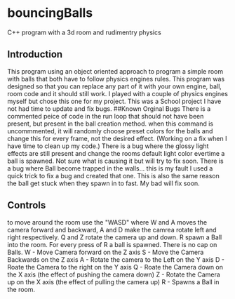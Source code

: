# bouncingBalls
C++ program with a 3d room and rudimentry physics

## Introduction
This program using an object oriented approach to program a simple room with balls that both have to follow physics engines rules. This program was designed so that you can replace any part of it with your own engine, ball, room code and it should still work. I played with a couple of physics engines myself but chose this one for my project. This was a School project I have not had time to update and fix bugs.
##Known Orginal Bugs
There is a commented peice of code in the run loop that should not have been present, but present in the ball creation method. when this command is uncommmented, it will randomly choose preset colors for the balls and change this for every frame, not the desired effect. (Working on a fix when I have time to clean up my code.)
There is a bug where the glossy light effects are still present and change the rooms default light color evertime a ball is spawned. Not sure what is causing it but will try to fix soon.
There is a bug where Ball become trapped in the walls... this is my fault I used a quick trick to fix a bug and created that one. This is also the same reason the ball get stuck when they spawn in to fast. My bad will fix soon.
## Controls
to move around the room use the "WASD" where W and A moves the camera forward and backward, A and D make the camrea rotate left and right respectively. Q and Z rotate the camera up and down. R spawn a Ball into the room. For every press of R a ball is spawned. There is no cap on Balls.
W - Move Camera forward on the Z axis
S - Move the Camera Backwards on the Z axis
A - Rotate the camera to the Left on the Y axis
D - Roate the Camera to the right on the Y axis
Q - Roate the Camera down on the X axis (the effect of pushing the camera down)
Z - Rotate the Camera up on the X axis (the effect of pulling the camera up)
R - Spawns a Ball in the room.
